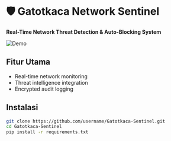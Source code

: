 # 🛡️ Gatotkaca Network Sentinel 
**Real-Time Network Threat Detection & Auto-Blocking System**

![Demo](screenshot.png)

## Fitur Utama
- Real-time network monitoring
- Threat intelligence integration
- Encrypted audit logging

## Instalasi
```bash
git clone https://github.com/username/Gatotkaca-Sentinel.git
cd Gatotkaca-Sentinel
pip install -r requirements.txt

